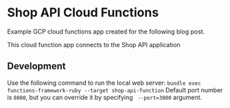 # Shop API Cloud Functions
Example GCP cloud functions app created for the following blog post.

This cloud function app connects to the Shop API application

## Development
Use the following command to run the local web server:
``bundle exec functions-framework-ruby --target shop-api-function``
Default port number is ``8080``, but you can override it by specifying `` --port=3000`` argument.
